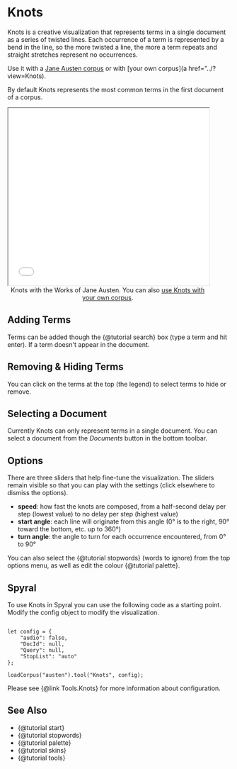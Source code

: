 # Knots

Knots is a creative visualization that represents terms in a single document as a series of twisted lines. Each 
occurrence of a term is represented by a bend in the line, so the more twisted a line, the more a term repeats and 
straight stretches represent no occurrences.

Use it with a [Jane Austen corpus](../?view=Knots&corpus=austen)</a> or with [your own corpus](a href="../? view=Knots).

By default Knots represents the most common terms in the first document of a corpus.

<iframe src="../tool/Knots/?corpus=austen&subtitle=The+Works+of+Jane+Austen" style="width: 90%; height: 400px;"></iframe>
<div style="width: 90%; text-align: center; margin-bottom: 1em;">Knots with the Works of Jane Austen. You can also <a href="../?view=Knots" target="_blank">use Knots with your own corpus</a>.</div>

## Adding Terms

Terms can be added though the {@tutorial search} box (type a term and hit enter). If a term doesn't appear in the 
document.

## Removing & Hiding Terms

You can click on the terms at the top (the legend) to select terms to hide or remove.

## Selecting a Document

Currently Knots can only represent terms in a single document. You can select a document from the _Documents_ button in the bottom toolbar.

## Options

There are three sliders that help fine-tune the visualization. The sliders remain visible so that you can play with the 
settings (click elsewhere to dismiss the options).

* **speed**: how fast the knots are composed, from a half-second delay per step (lowest value) to no delay per step (highest value)
* **start angle**: each line will originate from this angle (0&deg; is to the right, 90&deg; toward the bottom, etc. up to 360&deg;)
* **turn angle**: the angle to turn for each occurrence encountered, from 0&deg; to 90&deg;

You can also select the {@tutorial stopwords} (words to ignore) from the top options menu, as well as edit the colour
{@tutorial palette}.

## Spyral

To use Knots in Spyral you can use the following code as a starting point. Modify the config object to modify 
the visualization.

```

let config = {
    "audio": false,
    "DocId": null,
    "Query": null,
    "StopList": "auto"
}; 

loadCorpus("austen").tool("Knots", config);

```

Please see {@link Tools.Knots} for more information about configuration.

## See Also
- {@tutorial start}
- {@tutorial stopwords}
- {@tutorial palette}
- {@tutorial skins}
- {@tutorial tools}
